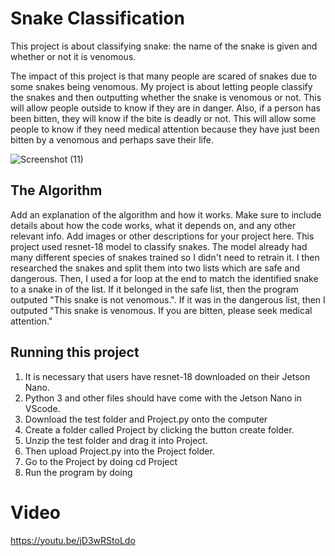 # Snake Classification

 This project is about classifying snake: the name of the snake is given and whether or not it is venomous.

 The impact of this project is that many people are scared of snakes due to some snakes being venomous. My project is about letting people classify the snakes and then outputting whether the snake is venomous or not. This will allow people outside to know if they are in danger. Also, if a person has been bitten, they will know if the bite is deadly or not. This will allow some people to know if they need medical attention because they have just been bitten by a venomous and perhaps save their life.

![Screenshot (11)](https://github.com/Coderfuture008/Michael-snake/assets/140195616/b674b858-9287-45f5-8437-f80bf28c9d89)

## The Algorithm

Add an explanation of the algorithm and how it works. Make sure to include details about how the code works, what it depends on, and any other relevant info. Add images or other descriptions for your project here. 
This project used resnet-18 model to classify snakes. The model already had many different species of snakes trained so I didn't need to retrain it. I then researched the snakes and split them into two lists which are safe and dangerous. Then, I used a for loop at the end to match the identified snake to a snake in of the list. If it belonged in the safe list, then the program outputed "This snake is not venomous.". If it was in the dangerous list, then I outputed "This snake is venomous. If you are bitten, please seek medical attention."

## Running this project

1. It is necessary that users have resnet-18 downloaded on their Jetson Nano.
2. Python 3 and other files should have come with the Jetson Nano in VScode.
3. Download the test folder and Project.py onto the computer
4. Create a folder called Project by clicking the button create folder.
5. Unzip the test folder and drag it into Project.
6. Then upload Project.py into the Project folder.
7. Go to the Project by doing cd Project
8. Run the program by doing 

# Video
https://youtu.be/jD3wRStoLdo
